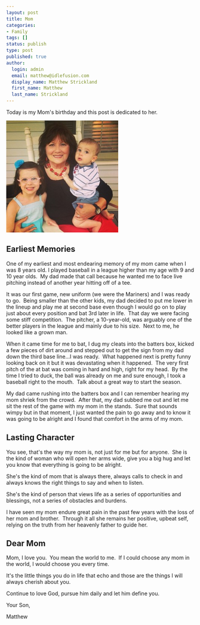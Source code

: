 ```yaml
---
layout: post
title: Mom
categories:
- Family
tags: []
status: publish
type: post
published: true
author:
  login: admin
  email: matthew@idlefusion.com
  display_name: Matthew Strickland
  first_name: Matthew
  last_name: Strickland
---
```

Today is my Mom's birthday and this post is dedicated to her.

<img class="alignnone size-medium wp-image-572" alt="mom" src="../assets/mom-300x300.jpg" width="300" height="300" />

## Earliest Memories

One of my earliest and most endearing memory of my mom came when I was 8 years old. I played baseball in a league higher than my age with 9 and 10 year olds.  My dad made that call because he wanted me to face live pitching instead of another year hitting off of a tee.

It was our first game, new uniform (we were the Mariners) and I was ready to go.  Being smaller than the other kids, my dad decided to put me lower in the lineup and play me at second base even though I would go on to play just about every position and bat 3rd later in life.  That day we were facing some stiff competition.  The pitcher, a 10-year-old, was arguably one of the better players in the league and mainly due to his size.  Next to me, he looked like a grown man.

When it came time for me to bat, I dug my cleats into the batters box, kicked a few pieces of dirt around and stepped out to get the sign from my dad down the third base line...I was ready.  What happened next is pretty funny looking back on it but it was devastating when it happened.  The very first pitch of the at bat was coming in hard and high, right for my head.  By the time I tried to duck, the ball was already on me and sure enough, I took a baseball right to the mouth.  Talk about a great way to start the season.

My dad came rushing into the batters box and I can remember hearing my mom shriek from the crowd.  After that, my dad subbed me out and let me sit the rest of the game with my mom in the stands.  Sure that sounds wimpy but in that moment, I just wanted the pain to go away and to know it was going to be alright and I found that comfort in the arms of my mom.

## Lasting Character

You see, that's the way my mom is, not just for me but for anyone.  She is the kind of woman who will open her arms wide, give you a big hug and let you know that everything is going to be alright.

She's the kind of mom that is always there, always calls to check in and always knows the right things to say and when to listen.

She's the kind of person that views life as a series of opportunities and blessings, not a series of obstacles and burdens.

I have seen my mom endure great pain in the past few years with the loss of her mom and brother.  Through it all she remains her positive, upbeat self, relying on the truth from her heavenly father to guide her.

## Dear Mom

Mom, I love you.  You mean the world to me.  If I could choose any mom in the world, I would choose you every time.

It's the little things you do in life that echo and those are the things I will always cherish about you.

Continue to love God, pursue him daily and let him define you.

Your Son,

Matthew
